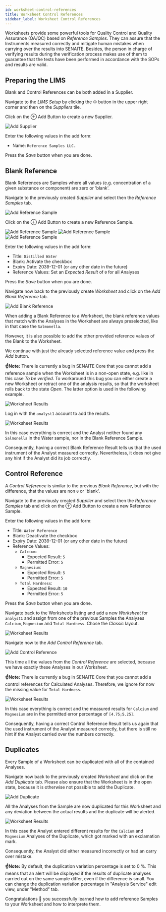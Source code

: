 ```yaml
---
id: worksheet-control-references
title: Worksheet Control References
sidebar_label: Worksheet Control References
---
```


Worksheets provide some powerful tools for Quality Control and Quality Assurance
(QA/QC) based on *Reference Samples*. They can assure that the Instruments 
measured correctly and mitigate human mistakes when carrying over the results 
into SENAITE. Besides, the person in charge of verifying results during the 
verification process makes use of them to guarantee that the tests have been 
performed in accordance with the SOPs and results are valid.

## Preparing the LIMS

Blank and Control References can be both added in a Supplier.

Navigate to the *LIMS Setup* by clicking the ⚙️ button in the upper right corner
and then on the *Suppliers* tile.

Click on the ⊕ Add Button to create a new Supplier.

![Add Supplier](/screenshots/add_supplier_screen_default.png "Add Supplier")

Enter the following values in the add form:

- Name: `Reference Samples LLC.`

Press the *Save* button when you are done.


## Blank Reference

Blank References are Samples where all values (e.g. concentration of a given
substance or component) are zero or 'blank'.

Navigate to the previously created *Supplier* and select then the *Reference
Samples* tab.

![Add Reference Sample](/screenshots/supplier_reference_samples_listing.png "Add Reference Sample")

Click on the ⊕ Add Button to create a new Reference Sample.

![Add Reference Sample](/screenshots/add_reference_sample_screen_default.png "Add Referene Sample")
![Add Reference Sample](/screenshots/add_reference_sample_screen_dates.png "Add Reference Sample")
![Add Reference Sample](/screenshots/add_reference_sample_screen_references.png "Add Reference Sample")

Enter the following values in the add form:

- Title: `Distilled Water`
- Blank: Activate the checkbox
- Expiry Date: 2039-12-01 (or any other date in the future)
- Reference Values: Set an *Expected Result* of `0` for all Analyses

Press the *Save* button when you are done.

Navigate now back to the previously create *Worksheet* and click on the *Add Blank Reference* tab.

![Add Blank Reference](/screenshots/worksheet_add_blank_reference.png "Add Blank Reference")

When adding a Blank Reference to a Worksheet, the blank reference values that
match with the Analyses in the Worksheet are always preselected, like in that
case the `Salmonella`.

However, it is also possible to add the other provided reference values of the
Blank to the Worksheet.

We continue with just the already selected reference value and press the *Add* button.

**☝️Note:**
There is currently a bug in SENAITE Core that you cannot add a reference sample
when the Worksheet is in a non-open state, e.g. like in this case *To be verified*.
To workaround this bug you can either create a new Worksheet or retract one of
the analysis results, so that the worksheet rolls back to the state *Open*. The
latter option is used in the following example.

![Worksheet Results](/screenshots/worksheet_results_with_blank.png "Worksheet Results")

Log in with the `analyst1` account to add the results.

![Worksheet Results](/screenshots/worksheet_analyst_results_with_blank.png "Worksheet Results")

In this case everything is correct and the Analyst neither found any
`Salmonella` in the Water sample, nor in the Blank Reference Sample.

Consequently, having a correct Blank Reference Result tells us that the used
instrument of the Analyst measured correctly. Nevertheless, it does not give any
hint if the Analyst did its job correctly.


## Control Reference

A *Control Reference* is similar to the previous *Blank Reference*, but with the
difference, that the values are non `0` or 'blank'.

Navigate to the previously created *Supplier* and select then the *Reference
Samples* tab and click on the ⊕ Add Button to create a new Reference Sample.

Enter the following values in the add form:

- Title: `Water Reference`
- Blank: Deactivate the checkbox
- Expiry Date: 2039-12-01 (or any other date in the future)
- Reference Values:
  - `Calcium`:
    - Expected Result: `5`
    - Permitted Error: `5`
  - `Magnesium`:
    - Expected Result: `5`
    - Permitted Error: `5`
  - `Total Hardness`:
    - Expected Result: `10`
    - Permitted Error: `5`

Press the *Save* button when you are done.

Navigate back to the Worksheets listing and add a new *Worksheet* for `analyst1`
and assign from one of the previous Samples the Analyses `Calcium`, `Magnesium`
and `Total Hardness`. Chose the *Classic* layout.

![Worksheet Results](/screenshots/worksheet_manage_results.png "Worksheet Results")

Navigate now to the *Add Control Reference* tab.

![Add Control Reference](/screenshots/worksheet_add_control_reference.png "Add Control Reference")

This time all the values from the *Control Reference* are selected, because we
have exactly these Analyses in our Worksheet.

**☝️Note:**
There is currently a bug in SENAITE Core that you cannot add a control references for
Calculated Analyses. Therefore, we ignore for now the missing value for `Total Hardness`.

![Worksheet Results](/screenshots/worksheet_analyst_results_with_control.png "Worksheet Results")

In this case everything is correct and the measured results for `Calcium` and
`Magnesium` are in the permitted error percentage of `[4.75;5.25]`.

Consequently, having a correct Control Reference Result tells us again that the
used instrument of the Analyst measured correctly, but there is still no hint if
the Analyst carried over the numbers correctly.


## Duplicates

Every Sample of a Worksheet can be duplicated with all of the contained Analyses.

Navigate now back to the previously created *Worksheet* and click on the *Add
Duplicate* tab. Please also ensure that the Worksheet is in the open state,
because it is otherwise not possible to add the Duplicate.

![Add Duplicate](/screenshots/worksheet_add_duplicate.png "Add Duplicate")

All the Analyses from the Sample are now duplicated for this Worksheet and any
deviation between the actual results and the duplicate will be alerted.

![Worksheet Results](/screenshots/worksheet_analyst_results_with_duplicate.png "Worksheet Results")

In this case the Analyst entered different results for the `Calcium` and
`Magnesium` Analyses of the Duplicate, which got marked with an exclamation
mark.

Consequently, the Analyst did either measured incorrectly or had an carry over
mistake.

**☝️Note:**
By default, the duplication variation percentage is set to 0 %. This means that
an alert will be displayed if the results of duplicate analyses carried out on
the same sample differ, even if the difference is small. You can change the
duplication variation percentage in "Analysis Service" edit view, under 
"Method" tab.


Congratulations 🙌 you successfully learned how to add reference Samples to your
Worksheet and how to interprete them.
